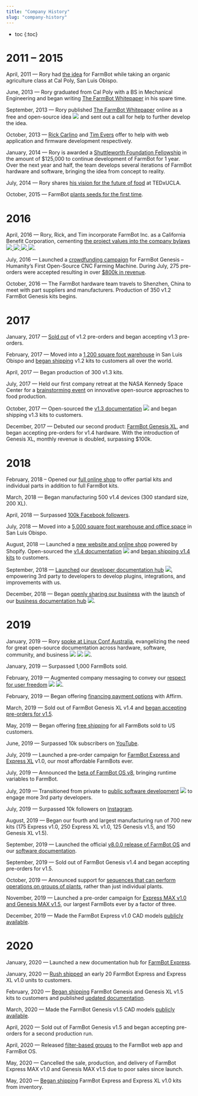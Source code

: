 ```yaml
---
title: "Company History"
slug: "company-history"
---
```


* toc
{:toc}

# 2011 – 2015
April, 2011 — Rory had [the idea](https://www.youtube.com/watch?v=HIoVlPaypx4) for FarmBot while taking an organic agriculture class at Cal Poly, San Luis Obispo.

June, 2013 — Rory graduated from Cal Poly with a BS in Mechanical Engineering and began writing [The FarmBot Whitepaper](http://whitepaper.farm.bot) in his spare time.

September, 2013 — Rory published [The FarmBot Whitepaper](http://whitepaper.farm.bot) online as a free and open-source idea <span><img class="value-icon" src="_images/products.png"></span> and sent out a call for help to further develop the idea.

October, 2013 — [Rick Carlino](http://rickcarlino.com/) and [Tim Evers](https://github.com/TimEvWw) offer to help with web application and firmware development respectively.

January, 2014 — Rory is awarded a [Shuttleworth Foundation Fellowship](https://www.shuttleworthfoundation.org/fellows/rory-aronson/) in the amount of $125,000 to continue development of FarmBot for 1 year. Over the next year and half, the team develops several iterations of FarmBot hardware and software, bringing the idea from concept to reality.

July, 2014 — Rory shares [his vision for the future of food](https://www.youtube.com/watch?v=HIoVlPaypx4) at TEDxUCLA.

October, 2015 — FarmBot [plants seeds for the first time](https://farm.bot/blogs/news/farmbot-plants-seeds-for-the-first-time).

# 2016
April, 2016 — Rory, Rick, and Tim incorporate FarmBot Inc. as a California Benefit Corporation, cementing [the project values into the company bylaws <span><img class="value-icon" src="_images/products.png"></span>  <span><img class="value-icon" src="_images/business.png"></span>  <span><img class="value-icon" src="_images/community.png"></span>  <span><img class="value-icon" src="_images/good-people.png"></span>](../../FarmBot-Inc/intro.md#public-benefit-purposes).

July, 2016 — Launched a [crowdfunding campaign](https://farm.bot/blogs/news/farmbot-now-available-for-pre-order) for FarmBot Genesis – Humanity’s First Open-Source CNC Farming Machine. During July, 275 pre-orders were accepted resulting in over [$800k in revenue](https://farm.bot/blogs/news/thank-you).

October, 2016 — The FarmBot hardware team travels to Shenzhen, China to meet with part suppliers and manufacturers. Production of 350 v1.2 FarmBot Genesis kits begins.

# 2017
January, 2017 — [Sold out](https://farm.bot/blogs/news/production-update) of v1.2 pre-orders and began accepting v1.3 pre-orders.

February, 2017 — Moved into a [1,200 square foot warehouse](https://www.youtube.com/watch?v=H0gCEDHUsXc) in San Luis Obispo and [began shipping](https://farm.bot/blogs/news/weve-started-shipping) v1.2 kits to customers all over the world.

April, 2017 — Began production of 300 v1.3 kits.

July, 2017 — Held our first company retreat at the NASA Kennedy Space Center for a [brainstorming event](https://farm.bot/blogs/news/brainstorming-innovative-open-source-approaches-food-production-nasa) on innovative open-source approaches to food production.

October, 2017 — Open-sourced the [v1.3 documentation](https://farm.bot/blogs/news/v1-3-documentation-now-available) <span><img class="value-icon" src="_images/products.png"></span> and began shipping v1.3 kits to customers.

December, 2017 — Debuted our second product: [FarmBot Genesis XL](https://farm.bot/blogs/news/farmbot-genesis-xl), and began accepting pre-orders for v1.4 hardware. With the introduction of Genesis XL, monthly revenue is doubled, surpassing $100k.

# 2018
February, 2018 – Opened our [full online shop](https://farm.bot/blogs/news/full-online-shop-now-open) to offer partial kits and individual parts in addition to full FarmBot kits.

March, 2018 — Began manufacturing 500 v1.4 devices (300 standard size, 200 XL).

April, 2018 — Surpassed [100k Facebook followers](http://facebook.farm.bot).

July, 2018 — Moved into a [5,000 square foot warehouse and office space](https://www.youtube.com/watch?v=cm8ZW52nhyQ) in San Luis Obispo.

August, 2018 — Launched a [new website and online shop](https://farm.bot/blogs/news/check-out-our-brand-new-website-and-online-shop) powered by Shopify. Open-sourced the [v1.4 documentation](https://farm.bot/blogs/news/v1-4-documentation-now-available) <span><img class="value-icon" src="_images/products.png"></span> and [began shipping v1.4 kits](https://farm.bot/blogs/news/v1-4-pre-orders-now-shipping) to customers.

September, 2018 — [Launched](https://farm.bot/blogs/news/introducing-the-farmbot-developer-documentation-hub) our [developer documentation hub](http://developer.farm.bot) <span><img class="value-icon" src="_images/products.png"></span>, empowering 3rd party to developers to develop plugins, integrations, and improvements with us.

December, 2018 — Began [openly sharing our business](../../FarmBot-Inc/intro.md#openly-share-our-business) with the [launch](https://farm.bot/blogs/news/openly-sharing-our-business) of our [business documentation hub](http://meta.farm.bot) <span><img class="value-icon" src="_images/business.png"></span>.

# 2019
January, 2019 — Rory [spoke at Linux Conf Australia](https://farm.bot/blogs/news/raising-the-bar-of-great-documentation), evangelizing the need for great open-source documentation across hardware, software, community, and business <span><img class="value-icon" src="_images/products.png"></span>  <span><img class="value-icon" src="_images/business.png"></span>  <span><img class="value-icon" src="_images/community.png"></span>.

January, 2019 — Surpassed 1,000 FarmBots sold.

February, 2019 — Augmented company messaging to convey our [respect for user freedom](respecting-your-freedom.md) <span><img class="value-icon" src="_images/products.png"> <span><img class="value-icon" src="_images/good-people.png"></span>.

February, 2019 — Began offering [financing payment options](https://farm.bot/blogs/news/buy-farmbot-now-pay-over-time) with Affirm.

March, 2019 — Sold out of FarmBot Genesis XL v1.4 and [began accepting pre-orders for v1.5](https://farm.bot/blogs/news/pre-order-farmbot-genesis-xl-v1-5).

May, 2019 — Began offering [free shipping](https://farm.bot/blogs/news/all-farmbot-kits-now-ship-for-free-within-the-us) for all FarmBots sold to US customers.

June, 2019 — Surpassed 10k subscribers on [YouTube](http://youtube.farm.bot).

July, 2019 — Launched a pre-order campaign for [FarmBot Express and Express XL](https://farm.bot/blogs/news/say-hello-to-farmbot-express-and-express-xl) v1.0, our most affordable FarmBots ever.

July, 2019 — Announced the [beta of FarmBot OS v8](https://farm.bot/blogs/news/july-3rd-2019-software-update-farmbot-os-v8-beta-variables-and-much-more), bringing runtime variables to FarmBot.

July, 2019 — Transitioned from private to [public software development](https://farm.bot/blogs/news/july-2019-developer-update) <span><img class="value-icon" src="_images/products.png"></span> to engage more 3rd party developers.

July, 2019 — Surpassed 10k followers on [Instagram](http://instagram.farm.bot).

August, 2019 — Began our fourth and largest manufacturing run of 700 new kits (175	Express v1.0, 250 Express XL v1.0, 125 Genesis v1.5, and 150 Genesis XL v1.5).

September, 2019 — Launched the official [v8.0.0 release of FarmBot OS](https://farm.bot/blogs/news/announcing-farmbot-os-v8) and our [software documentation](https://farm.bot/blogs/news/v8-software-documentation).

September, 2019 — Sold out of FarmBot Genesis v1.4 and began accepting pre-orders for v1.5.

October, 2019 — Announced support for [sequences that can perform operations on groups of plants](https://farm.bot/blogs/news/october-22-2019-software-update), rather than just individual plants.

November, 2019 — Launched a pre-order campaign for [Express MAX v1.0 and Genesis MAX v1.5](https://farm.bot/blogs/news/its-time-for-farmbot-express-and-genesis-max), our largest FarmBots ever by a factor of three.

December, 2019 — Made the FarmBot Express v1.0 CAD models [publicly available](https://farm.bot/blogs/news/farmbot-express-v1-0-cad-models-now-available).

# 2020
January, 2020 — Launched a new documentation hub for [FarmBot Express](http://express.farm.bot).

January, 2020 — [Rush shipped](https://farm.bot/blogs/news/first-farmbot-express-and-express-xl-deliveries) an early 20 FarmBot Express and Express XL v1.0 units to customers.

February, 2020 — [Began shipping](https://farm.bot/blogs/news/farmbot-genesis-and-genesis-xl-v1-5-shipping-this-week) FarmBot Genesis and Genesis XL v1.5 kits to customers and published [updated documentation](https://farm.bot/blogs/news/now-available-genesis-v1-5-documentation).

March, 2020 — Made the FarmBot Genesis v1.5 CAD models [publicly available](https://farm.bot/blogs/news/now-available-genesis-v1-5-cad-models).

April, 2020 — Sold out of FarmBot Genesis v1.5 and began accepting pre-orders for a second production run.

April, 2020 — Released [filter-based groups](https://farm.bot/blogs/news/april-13-2020-software-update) to the FarmBot web app and FarmBot OS.

May, 2020 — Cancelled the sale, production, and delivery of FarmBot Express MAX v1.0 and Genesis MAX v1.5 due to poor sales since launch.

May, 2020 — [Began shipping](https://farm.bot/blogs/news/farmbot-express-now-available-from-inventory) FarmBot Express and Express XL v1.0 kits from inventory.


